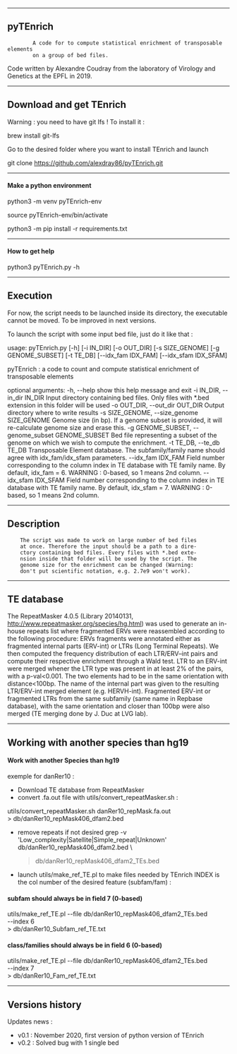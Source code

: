 _________________________________________________________________________________
## pyTEnrich ##

            A code for to compute statistical enrichment of transposable elements
            on a group of bed files. 

Code written by Alexandre Coudray from the
laboratory of Virology and Genetics at the EPFL in 2019.

_________________________________________________________________________________
## Download and get TEnrich ##

Warning : you need to have git lfs ! To install it :

brew install git-lfs
    
Go to the desired folder where you want to install TEnrich and launch 

git clone https://github.com/alexdray86/pyTEnrich.git

_________________________________________________________________________________

#### Make a python environment #### 
python3 -m venv pyTEnrich-env

source pyTEnrich-env/bin/activate

python3 -m pip install -r requirements.txt

_________________________________________________________________________________
#### How to get help ####

python3 pyTEnrich.py -h

_________________________________________________________________________________
## Execution ##

For now, the script needs to be launched inside its directory, the executable
cannot be moved. To be improved in next versions.

To launch the script with some input bed file, just do it like that :


usage: pyTEnrich.py [-h] [-i IN_DIR] [-o OUT_DIR] [-s SIZE_GENOME] [-g GENOME_SUBSET] [-t TE_DB] [--idx_fam IDX_FAM] [--idx_sfam IDX_SFAM]

pyTEnrich : a code to count and compute statistical enrichment of transposable elements

optional arguments:
  -h, --help            show this help message and exit
  -i IN_DIR, --in_dir IN_DIR
                        Input directory containing bed files. Only files with *.bed extension in this folder will be used
  -o OUT_DIR, --out_dir OUT_DIR
                        Output directory where to write results
  -s SIZE_GENOME, --size_genome SIZE_GENOME
                        Genome size (in bp). If a genome subset is provided, it will re-calculate genome size and erase this.
  -g GENOME_SUBSET, --genome_subset GENOME_SUBSET
                        Bed file representing a subset of the genome on which we wish to compute the enrichment.
  -t TE_DB, --te_db TE_DB
                        Transposable Element database. The subfamily/family name should agree with idx_fam/idx_sfam parameters.
  --idx_fam IDX_FAM     Field number corresponding to the column index in TE database with TE family name. By default, idx_fam = 6. WARNING : 0-based, so 1 means 2nd
                        column.
  --idx_sfam IDX_SFAM   Field number corresponding to the column index in TE database with TE family name. By default, idx_sfam = 7. WARNING : 0-based, so 1 means 2nd
                        column.

_________________________________________________________________________________
## Description ##

        The script was made to work on large number of bed files
        at once. Therefore the input should be a path to a dire-
        ctory containing bed files. Every files with *.bed exte-
        nsion inside that folder will be used by the script. The
        genome size for the enrichment can be changed (Warning:
        don't put scientific notation, e.g. 2.7e9 won't work). 

_________________________________________________________________________________
## TE database ##

The RepeatMasker 4.0.5 (Library 20140131, http://www.repeatmasker.org/species/hg.html) was used to generate an in-house repeats list where fragmented ERVs were reassembled according to the following procedure: ERVs fragments were annotated either as fragmented internal parts (ERV-int) or LTRs (Long Terminal Repeats). We then computed the frequency distribution of each LTR/ERV–int pairs and compute their respective enrichment through a Wald test. LTR to an ERV-int were merged whener the LTR type was present in at least 2% of the pairs, with a p-val<0.001. The two elements had to be in the same orientation with distance<100bp. The name of the internal part was given to the resulting LTR/ERV-int merged element (e.g. HERVH-int). Fragmented ERV-int or fragmented LTRs from the same subfamily (same name in Repbase database), with the same orientation and closer than 100bp were also merged (TE merging done by J. Duc at LVG lab). 

_________________________________________________________________________________
## Working with another species than hg19 ##

#### Work with another Species than hg19 ####
exemple for danRer10 :
- Download TE database from RepeatMasker
- convert .fa.out file with utils/convert_repeatMasker.sh :

utils/convert_repeatMasker.sh danRer10_repMask.fa.out \
    > db/danRer10_repMask406_dfam2.bed

- remove repeats if not desired 
grep -v 'Low_complexity\|Satellite\|Simple_repeat\|Unknown' \
    db/danRer10_repMask406_dfam2.bed \
    > db/danRer10_repMask406_dfam2_TEs.bed 

- launch utils/make_ref_TE.pl to make files needed by TEnrich
INDEX is the col number of the desired feature (subfam/fam) :

#### subfam should always be in field 7 (0-based) ####
utils/make_ref_TE.pl --file db/danRer10_repMask406_dfam2_TEs.bed \
    --index 6 \
    > db/danRer10_Subfam_ref_TE.txt

#### class/families should always be in field 6 (0-based) ####
utils/make_ref_TE.pl --file db/danRer10_repMask406_dfam2_TEs.bed \
    --index 7 \
    > db/danRer10_Fam_ref_TE.txt

_________________________________________________________________________________
## Versions history ##

Updates news :
- v0.1 : November 2020, first version of python version of TEnrich
- v0.2 : Solved bug with 1 single bed 
